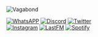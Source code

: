 
![Vagabond](https://user-images.githubusercontent.com/60899552/221859906-36d650d9-6beb-4aeb-925b-74d5304fa25d.jpg)


  
[![WhatsAPP](https://img.shields.io/badge/WhatsApp-25D366?style=for-the-badge&logo=whatsapp&logoColor=white)](https://wa.me/5543991064246)
[![Discord](https://img.shields.io/badge/Discord-7289DA?style=for-the-badge&logo=discord&logoColor=white)](https://discord.gg/92vMmjQMsF)
[![Twitter](https://img.shields.io/badge/Twitter-1DA1F2?style=for-the-badge&logo=twitter&logoColor=white)](https://twitter.com/xlysnn)
  <br/> 
[![Instagram](https://img.shields.io/badge/Instagram-E4405F?style=for-the-badge&logo=instagram&logoColor=white)](https://www.instagram.com/not.evil.pleavin/)
[![LastFM](https://img.shields.io/badge/last.fm-D51007?style=for-the-badge&logo=last.fm&logoColor=white)](https://www.last.fm/user/pleavinn)
[![Spotify](https://img.shields.io/badge/Spotify-1ED760?&style=for-the-badge&logo=spotify&logoColor=white)](https://open.spotify.com/user/224dsxem6r2v5jhsdz7nw4h3i)
  


